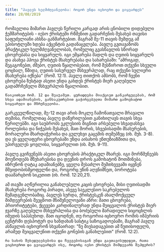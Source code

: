 ```yaml
---
title: "პავლეს ხელმძღვანელობა: როგორ უნდა იცხოვრო და გიყვარდეს"
date: 28/08/2019
---
```


რომაელთა მიმართ პავლეს წერილი კარგად არის ცნობილი დიდებული ჭეშმარიტების - იესო ქრისტეში რწმენით გადარჩენის შესახებ თავისი საფუძვლიანი ახსნა-განმარტებით. მაგრამ მე-11 თავის შემდეგ ამ ეპისოტლეში ხდება აქცენტის გადანაცვლება. პავლე გვთავაზობს პრაქტიკულ ხელმძღვანელობას, რომელიც გვასწავლის სწორად ცხოვრებასა და სიყვარულს. იგი ემყარება მადლს და ღვთის სიყვარულს და ასახვა ჰპოვა ქრისტეს მსახურებასა და სახარებაში: "ამრიგად, შეგაგონებთ, ძმებო, ღვთის წყალობებით, რომ შესწიროთ თქვენი სხეული ცოცხალ, წმიდა, ღვთის სასურველ მსხვერპლად, რაც თქვენი სულიერი მსახურება იქნება" (რომ. 12:1). პავლე თითქოს ამბობს, რომ ჩვენი ცხოვრება ზუსტად ასეთი უნდა გახდეს ქრისტეს მიერ გაღებული გადამრჩენელი მსხვერპლის წყალობით.

`წაიკითხეთ რომ. 12 და შეაჯამეთ. ყურადღება მიაქციეთ განკარგულებას, რომ სხვა ადამიანების, განსაკუთრებით გაჭირვებულთა მიმართ გამოვხატოთ სიყვარული და მზრუნველობა.`

გარკვეულწილად, მე-12 თავი არის მოკლე ჩამონათვალი მრავალი თემისა, რომელთაც პავლე დაწვრილებით განიხილავს თავის სხვა წერილებში. იგი საუბრობს ეკლესიის შიგნით არსებული სხვადასხვა როლებისა და ნიჭების შესახებ, მათ შორის, სხვებისადმი მსახურების, მორალური მხარდაჭერისა და გულუხვი გაცემის თემებზეც (იხ. მუხ. 3-8). და ეს ყველაფერი ცხოვრებაში უნდა აისახოს ენთუზიაზმითა და, უპირველეს ყოვლისა, სიყვარულით (იხ. მუხ. 9-11).

პავლე გვიჩვენებს ასეთი ცხოვრების პრაქტიკულ მხარეს. იგი მორწმუნეებს მოუწოდებს მწუხარებისა და დევნის დროს გამოხატონ მოთმინება, იზრუნონ ღატაკ ადამიანებზე, ყველა შესაძლო შემთხვევაში იყვნენ მშვიდობისმყოფელნი და, როგორც უწინ აღვნიშნეთ, ბოროტება დაამარცხონ სიკეთით (იხ. რომ. 12:20,21).

ამ თავში აღწერილია განახლებული კაცის ცხოვრება, მისი ღვთისადმი მსახურება როგორც პირადი, ასევე საეკლესიო საკრებულოს შემადგენლობაშიც. პავლეს სურდა, ქრისტესკენ ახალმოქცეულ მიმდევრების შეეცნოთ მნიშვნელოვანი აზრი: მათი ცხოვრება, პრიორიტეტები, ქცევები კარდინალურად უნდა შეიცვალოს ქრისტეს მიერ ჯვარზე გაღებული მსხვერპლისა და ბოძებული მარადიული სიცოცხლის იმედის საპასუხოდ. მათ იცოდნენ, თუ როგორია იცხოვრო რომის იმპერიის ცენტრში დესპოტურ და ხანდახან სასტიკ საზოგადოებაში, მაგრამ პავლე ასწავლის იცხოვრონ სხვანაირად: "ნუ მიესადაგებით ამ წუთისოფელს, არამედ შეიცვალენით თქვენი გონების განახლებით" (რომ. 12:2).

`რა სახის შეხედულებებისა და ჩვევებისაგან უნდა გავთავისუფლდეთ, რათა ვიცხოვროთ და გვიყვარდეს ისე, როგორც იესო ქრისტეს მიმდევარს შეჰფერის?`